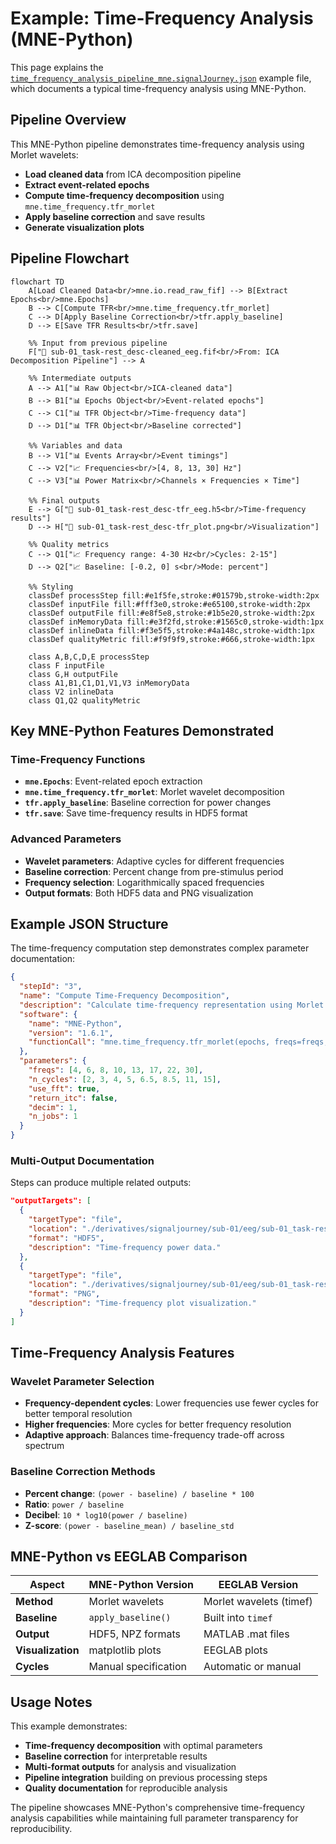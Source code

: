 # Example: Time-Frequency Analysis (MNE-Python)

This page explains the [`time_frequency_analysis_pipeline_mne.signalJourney.json`](https://github.com/neuromechanist/signalJourney/blob/main/schema/examples/time_frequency_analysis_pipeline_mne.signalJourney.json) example file, which documents a typical time-frequency analysis using MNE-Python.

## Pipeline Overview

This MNE-Python pipeline demonstrates time-frequency analysis using Morlet wavelets:
- **Load cleaned data** from ICA decomposition pipeline
- **Extract event-related epochs**
- **Compute time-frequency decomposition** using `mne.time_frequency.tfr_morlet`
- **Apply baseline correction** and save results
- **Generate visualization plots**

## Pipeline Flowchart

```mermaid
flowchart TD
    A[Load Cleaned Data<br/>mne.io.read_raw_fif] --> B[Extract Epochs<br/>mne.Epochs]
    B --> C[Compute TFR<br/>mne.time_frequency.tfr_morlet]
    C --> D[Apply Baseline Correction<br/>tfr.apply_baseline]
    D --> E[Save TFR Results<br/>tfr.save]
    
    %% Input from previous pipeline
    F["📁 sub-01_task-rest_desc-cleaned_eeg.fif<br/>From: ICA Decomposition Pipeline"] --> A
    
    %% Intermediate outputs
    A --> A1["📊 Raw Object<br/>ICA-cleaned data"]
    B --> B1["📊 Epochs Object<br/>Event-related epochs"]
    C --> C1["📊 TFR Object<br/>Time-frequency data"]
    D --> D1["📊 TFR Object<br/>Baseline corrected"]
    
    %% Variables and data
    B --> V1["📊 Events Array<br/>Event timings"]
    C --> V2["📈 Frequencies<br/>[4, 8, 13, 30] Hz"]
    C --> V3["📊 Power Matrix<br/>Channels × Frequencies × Time"]
    
    %% Final outputs
    E --> G["💾 sub-01_task-rest_desc-tfr_eeg.h5<br/>Time-frequency results"]
    D --> H["💾 sub-01_task-rest_desc-tfr_plot.png<br/>Visualization"]
    
    %% Quality metrics
    C --> Q1["📈 Frequency range: 4-30 Hz<br/>Cycles: 2-15"]
    D --> Q2["📈 Baseline: [-0.2, 0] s<br/>Mode: percent"]

    %% Styling
    classDef processStep fill:#e1f5fe,stroke:#01579b,stroke-width:2px
    classDef inputFile fill:#fff3e0,stroke:#e65100,stroke-width:2px
    classDef outputFile fill:#e8f5e8,stroke:#1b5e20,stroke-width:2px
    classDef inMemoryData fill:#e3f2fd,stroke:#1565c0,stroke-width:1px
    classDef inlineData fill:#f3e5f5,stroke:#4a148c,stroke-width:1px
    classDef qualityMetric fill:#f9f9f9,stroke:#666,stroke-width:1px

    class A,B,C,D,E processStep
    class F inputFile
    class G,H outputFile
    class A1,B1,C1,D1,V1,V3 inMemoryData
    class V2 inlineData
    class Q1,Q2 qualityMetric
```

## Key MNE-Python Features Demonstrated

### Time-Frequency Functions
- **`mne.Epochs`**: Event-related epoch extraction
- **`mne.time_frequency.tfr_morlet`**: Morlet wavelet decomposition
- **`tfr.apply_baseline`**: Baseline correction for power changes
- **`tfr.save`**: Save time-frequency results in HDF5 format

### Advanced Parameters
- **Wavelet parameters**: Adaptive cycles for different frequencies
- **Baseline correction**: Percent change from pre-stimulus period
- **Frequency selection**: Logarithmically spaced frequencies
- **Output formats**: Both HDF5 data and PNG visualization

## Example JSON Structure

The time-frequency computation step demonstrates complex parameter documentation:

```json
{
  "stepId": "3",
  "name": "Compute Time-Frequency Decomposition",
  "description": "Calculate time-frequency representation using Morlet wavelets.",
  "software": {
    "name": "MNE-Python",
    "version": "1.6.1",
    "functionCall": "mne.time_frequency.tfr_morlet(epochs, freqs=freqs, n_cycles=n_cycles, return_itc=False)"
  },
  "parameters": {
    "freqs": [4, 6, 8, 10, 13, 17, 22, 30],
    "n_cycles": [2, 3, 4, 5, 6.5, 8.5, 11, 15],
    "use_fft": true,
    "return_itc": false,
    "decim": 1,
    "n_jobs": 1
  }
}
```

### Multi-Output Documentation
Steps can produce multiple related outputs:

```json
"outputTargets": [
  {
    "targetType": "file",
    "location": "./derivatives/signaljourney/sub-01/eeg/sub-01_task-rest_desc-tfr_eeg.h5",
    "format": "HDF5",
    "description": "Time-frequency power data."
  },
  {
    "targetType": "file", 
    "location": "./derivatives/signaljourney/sub-01/eeg/sub-01_task-rest_desc-tfr_plot.png",
    "format": "PNG",
    "description": "Time-frequency plot visualization."
  }
]
```

## Time-Frequency Analysis Features

### Wavelet Parameter Selection
- **Frequency-dependent cycles**: Lower frequencies use fewer cycles for better temporal resolution
- **Higher frequencies**: More cycles for better frequency resolution
- **Adaptive approach**: Balances time-frequency trade-off across spectrum

### Baseline Correction Methods
- **Percent change**: `(power - baseline) / baseline * 100`
- **Ratio**: `power / baseline`
- **Decibel**: `10 * log10(power / baseline)`
- **Z-score**: `(power - baseline_mean) / baseline_std`

## MNE-Python vs EEGLAB Comparison

| Aspect | MNE-Python Version | EEGLAB Version |
|--------|-------------------|----------------|
| **Method** | Morlet wavelets | Morlet wavelets (timef) |
| **Baseline** | `apply_baseline()` | Built into `timef` |
| **Output** | HDF5, NPZ formats | MATLAB .mat files |
| **Visualization** | matplotlib plots | EEGLAB plots |
| **Cycles** | Manual specification | Automatic or manual |

## Usage Notes

This example demonstrates:
- **Time-frequency decomposition** with optimal parameters
- **Baseline correction** for interpretable results
- **Multi-format outputs** for analysis and visualization
- **Pipeline integration** building on previous processing steps
- **Quality documentation** for reproducible analysis

The pipeline showcases MNE-Python's comprehensive time-frequency analysis capabilities while maintaining full parameter transparency for reproducibility. 